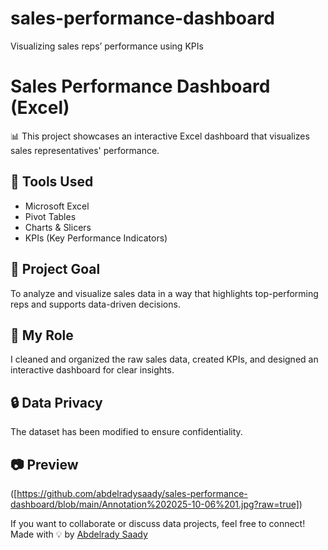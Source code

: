 # sales-performance-dashboard
Visualizing sales reps’ performance using KPIs
# Sales Performance Dashboard (Excel)

📊 This project showcases an interactive Excel dashboard that visualizes sales representatives' performance.

## 🔧 Tools Used
- Microsoft Excel
- Pivot Tables
- Charts & Slicers
- KPIs (Key Performance Indicators)

## 🎯 Project Goal
To analyze and visualize sales data in a way that highlights top-performing reps and supports data-driven decisions.

## 🧩 My Role
I cleaned and organized the raw sales data, created KPIs, and designed an interactive dashboard for clear insights.

## 🔒 Data Privacy
The dataset has been modified to ensure confidentiality.

## 📷 Preview
([https://github.com/abdelradysaady/sales-performance-dashboard/blob/main/Annotation%202025-10-06%201.jpg?raw=true])


If you want to collaborate or discuss data projects, feel free to connect!
Made with 💡 by [Abdelrady Saady](https://www.linkedin.com/in/abdelradysaady)
